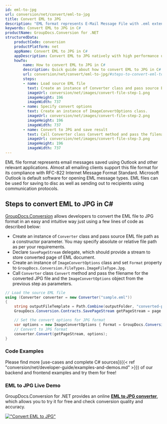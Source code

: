 ```yaml
---
id: eml-to-jpg
url: conversion/net/convert/eml-to-jpg
title: Convert EML to JPG
description: "EML format represents E-Mail Message File with .eml extension. Learn how to convert EML to JPG file programmatically in C# language using GroupDocs.Conversion for .NET library."
keywords: Convert EML to JPG in C#
productName: GroupDocs.Conversion for .NET
structuredData:
    productCode: conversion
    productPlatform: net
    appName: Convert EML to JPG in C#
    appDescription: Convert EML to JPG natively with high performance using C# language and server side GroupDocs.Conversion for .NET APIs, without the use of any software like Microsoft or Open Office.
    howTo:
        name: How to convert EML to JPG in C# 
        description: Quick guide about how to convert EML to JPG in C# with high performance and accuracy.
        url: conversion/net/convert/eml-to-jpg/#steps-to-convert-eml-to-jpg-in-c
        steps:
        - name: Load source EML file 
          text: Create an instance of Converter class and pass source EML file path as a constructor parameter. You may specify absolute or relative file path as per your requirements. 
          imageUrl: conversion/net/images/convert-file-step-1.png
          imageHeight: 196
          imageWidth: 737
        - name: Specify convert options 
          text: Create an instance of ImageConvertOptions class.
          imageUrl: conversion/net/images/convert-file-step-2.png
          imageHeight: 196
          imageWidth: 737
        - name: Convert to JPG and save result 
          text: Call Converter class Convert method and pass the filename for the converted HTML file and the ImageConvertOptions object from the previous step as parameters.
          imageUrl: conversion/net/images/convert-file-step-3.png
          imageHeight: 196
          imageWidth: 737
---
```


EML file format represents email messages saved using Outlook and other relevant applications. Almost all emailing clients support this file format for its compliance with RFC-822 Internet Message Format Standard. Microsoft Outlook is default software for opening EML message types. EML files can be used for saving to disc as well as sending out to recipients using communication protocols.

## Steps to convert EML to JPG in C#

[GroupDocs.Conversion](https://products.groupdocs.com/conversion/net) allows developers to convert the EML file to JPG format in an easy and intuitive way just using a few lines of code as described below:

* Create an instance of `Converter` class and pass source EML file path as a constructor parameter. You may specify absolute or relative file path as per your requirements. 
* Declare `SavePageStream` delegate, which should provide a stream to store converted page of EML document.
* Create an instance of `ImageConvertOptions` class and set `Format` property to `GroupDocs.Conversion.FileTypes.ImageFileType.Jpg`.
* Call `Converter` class `Convert` method and pass the filename for the converted JPG file and the `ImageConvertOptions` object from the previous step as parameters.

```csharp
// Load the source EML file
using (Converter converter = new Converter("sample.eml"))
{
    string outputFileTemplate = Path.Combine(outputFolder, "converted-page-{0}.jpg");
    GroupDocs.Conversion.Contracts.SavePageStream getPageStream = page => new FileStream(string.Format(outputFileTemplate, page), FileMode.Create);

    // Set the convert options for JPG format
    var options = new ImageConvertOptions { Format = GroupDocs.Conversion.FileTypes.ImageFileType.Jpg };   
    // Convert to JPG format
    converter.Convert(getPageStream, options);
}
```

### Code Examples

Please find more [use-cases and complete C# sources]({{< ref "conversion/net/developer-guide/examples-and-demos.md" >}}) of our backend and frontend examples and try them for free!

### EML to JPG Live Demo

GroupDocs.Conversion for .NET provides an online [**EML to JPG converter**](https://products.groupdocs.app/conversion/eml-to-jpg), which allows you to try it for free and check conversion quality and accuracy.

[!["Convert EML to JPG"](conversion/net/images/convert-to-jpg/convert-eml-to-jpg.png)](https://products.groupdocs.app/conversion/eml-to-jpg)